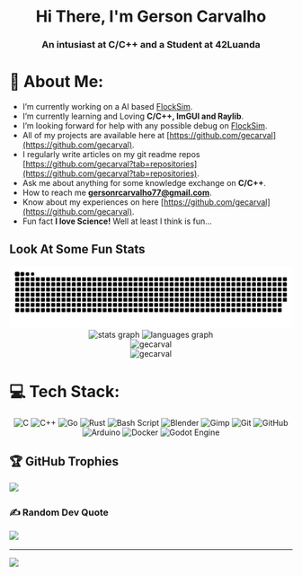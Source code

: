 <h1 align="center">Hi There, I'm Gerson Carvalho</h1>
<h3 align="center">An intusiast at C/C++ and a Student at 42Luanda</h3>

# 💫 About Me:
- I’m currently working on a AI based [FlockSim](https://github.com/gecarval/FlockSim).
- I’m currently learning and Loving **C/C++, ImGUI and Raylib**.
- I’m looking forward for help with any possible debug on [FlockSim](https://github.com/gecarval/FlockSim).
- All of my projects are available here at [https://github.com/gecarval](https://github.com/gecarval).
- I regularly write articles on my git readme repos [https://github.com/gecarval?tab=repositories](https://github.com/gecarval?tab=repositories).
- Ask me about anything for some knowledge exchange on **C/C++**.
- How to reach me **gersonrcarvalho77@gmail.com**.
- Know about my experiences on here [https://github.com/gecarval](https://github.com/gecarval).
- Fun fact **I love Science!** Well at least I think is fun...

<h2 align="left">Look At Some Fun Stats</h2>

<picture>
  <source media="(prefers-color-scheme: dark)" srcset="https://raw.githubusercontent.com/gecarval/gecarval/output/github-snake-dark.svg" />
  <source media="(prefers-color-scheme: light)" srcset="https://raw.githubusercontent.com/gecarval/gecarval/output/github-snake.svg" />
  <img alt="github-snake" src="https://raw.githubusercontent.com/gecarval/gecarval/output/github-snake.svg" />
</picture>

<div align="center">
  <img src="https://github-readme-stats.vercel.app/api?username=gecarval&hide_title=false&hide_rank=false&show_icons=true&include_all_commits=true&count_private=true&disable_animations=false&theme=dark&locale=en&hide_border=false" height="150" alt="stats graph"  />
  <img src="https://github-readme-stats.vercel.app/api/top-langs?username=gecarval&locale=en&hide_title=false&layout=compact&card_width=320&langs_count=5&theme=dark&hide_border=false" height="150" alt="languages graph"  />
</div>

<div align="center">
  <img src="https://github-readme-streak-stats.herokuapp.com/?user=gecarval&theme=dark&hide_border=false" alt="gecarval" />
</div>

<div align="center">
  <img src="https://komarev.com/ghpvc/?username=gecarval&label=Profile%20views&color=0e75b6&style=flat" alt="gecarval" />
</div>

# 💻 Tech Stack:
<div align="center">

![C](https://img.shields.io/badge/c-%2300599C.svg?style=for-the-badge&logo=c&logoColor=white) ![C++](https://img.shields.io/badge/c++-%2300599C.svg?style=for-the-badge&logo=c%2B%2B&logoColor=white) ![Go](https://img.shields.io/badge/go-%2300ADD8.svg?style=for-the-badge&logo=go&logoColor=white) ![Rust](https://img.shields.io/badge/rust-%23000000.svg?style=for-the-badge&logo=rust&logoColor=white) ![Bash Script](https://img.shields.io/badge/bash_script-%23121011.svg?style=for-the-badge&logo=gnu-bash&logoColor=white) ![Blender](https://img.shields.io/badge/blender-%23F5792A.svg?style=for-the-badge&logo=blender&logoColor=white) ![Gimp](https://img.shields.io/badge/Gimp-657D8B?style=for-the-badge&logo=gimp&logoColor=FFFFFF) ![Git](https://img.shields.io/badge/git-%23F05033.svg?style=for-the-badge&logo=git&logoColor=white) ![GitHub](https://img.shields.io/badge/github-%23121011.svg?style=for-the-badge&logo=github&logoColor=white) ![Arduino](https://img.shields.io/badge/-Arduino-00979D?style=for-the-badge&logo=Arduino&logoColor=white) ![Docker](https://img.shields.io/badge/docker-%230db7ed.svg?style=for-the-badge&logo=docker&logoColor=white) ![Godot Engine](https://img.shields.io/badge/GODOT-%23FFFFFF.svg?style=for-the-badge&logo=godot-engine)
</div>

## 🏆 GitHub Trophies
![](https://github-profile-trophy.vercel.app/?username=gecarval&theme=radical&no-frame=false&no-bg=false&margin-w=4)

### ✍️ Random Dev Quote
![](https://quotes-github-readme.vercel.app/api?type=horizontal&theme=radical)

---
[![](https://visitcount.itsvg.in/api?id=gecarval&icon=0&color=0)](https://visitcount.itsvg.in)

<!-- Proudly created with GPRM ( https://gprm.itsvg.in ) -->
<!---
gecarval/gecarval is a ✨ special ✨ repository because its `README.md` (this file) appears on your GitHub profile.
You can click the Preview link to take a look at your changes.
--->
